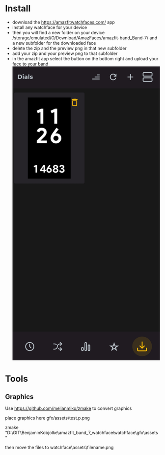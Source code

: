 # Install

- download the https://amazfitwatchfaces.com/ app
- install any watchface for your device
- then you will find a new folder on your device /storage/emulated/O/Download/AmazFaces/amazfit-band_Band-7/ and a new subfolder for the downloaded face
- delete the zip and the preview png in that new subfolder
- add your zip and your preview png to that subfolder
- in the amazfit app select the button on the bottom right and upload your face to your band
  ![Install using Zepp App](readme/amazfit_app.jpg)

# Tools

## Graphics

Use https://github.com/melianmiko/zmake to convert graphics

place graphics here
gfx/assets/test.p.png

zmake "D:\GIT\BenjaminKobjolke\amazfit_band_7_watchface\watchface\gfx\assets"

then move the files to watchface\assets\filename.png

